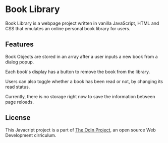 # Book Library

Book Library is a webpage project written in vanilla JavaScript, HTML and CSS that emulates an online personal book library for users.

## Features

Book Objects are stored in an array after a user inputs a new book from a dialog popup. 

Each book's display has a button to remove the book from the library.

Users can also toggle whether a book has been read or not, by changing its read status.

Currently, there is no storage right now to save the information between page reloads. 

## License
This Javacript project is a part of [The Odin Project](https://www.theodinproject.com/), an open source Web Development cirriculum. 
